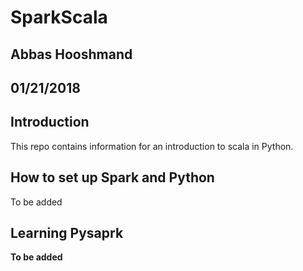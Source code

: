 # SparkScala
## Abbas Hooshmand
## 01/21/2018

## Introduction
This repo contains information for an introduction to scala in Python.

## How to set up Spark and Python

To be added

## Learning Pysaprk

**To be added**

